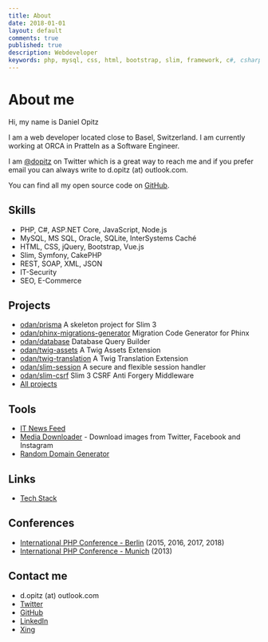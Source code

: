 ```yaml
---
title: About
date: 2018-01-01
layout: default
comments: true
published: true
description: Webdeveloper
keywords: php, mysql, css, html, bootstrap, slim, framework, c#, csharp, dotnet
---
```


# About me

Hi, my name is Daniel Opitz

I am a web developer located close to Basel, Switzerland. I am currently working at ORCA in Pratteln as a Software Engineer.

I am [@dopitz](https://twitter.com/dopitz) on Twitter which is a great way to reach me and if you prefer email you can always write to d.opitz (at) outlook.com.

You can find all my open source code on [GitHub](https://github.com/odan).

## Skills

* PHP, C#, ASP.NET Core, JavaScript, Node.js
* MySQL, MS SQL, Oracle, SQLite, InterSystems Caché
* HTML, CSS, jQuery, Bootstrap, Vue.js
* Slim, Symfony, CakePHP
* REST, SOAP, XML, JSON
* IT-Security
* SEO, E-Commerce

## Projects

* [odan/prisma](https://github.com/odan/prisma) A skeleton project for Slim 3
* [odan/phinx-migrations-generator](https://github.com/odan/phinx-migrations-generator) Migration Code Generator for Phinx
* [odan/database](https://github.com/odan/database) Database Query Builder
* [odan/twig-assets](https://github.com/odan/twig-assets) A Twig Assets Extension
* [odan/twig-translation](https://github.com/odan/twig-translation) A Twig Translation Extension
* [odan/slim-session](https://github.com/odan/slim-session) A secure and flexible session handler
* [odan/slim-csrf](https://github.com/odan/slim-csrf) Slim 3 CSRF Anti Forgery Middleware
* [All projects](https://github.com/odan?tab=repositories)

## Tools

* [IT News Feed](https://odan-online.com/tools/feeds/) 
* [Media Downloader](https://odan-online.com/tools/media-download.php) - Download images from Twitter, Facebook and Instagram
* [Random Domain Generator](https://odan-online.com/tools/domain-generator.php)

## Links

* [Tech Stack](https://stackshare.io/odan/my-stack)

## Conferences

* [International PHP Conference - Berlin](https://phpconference.com/) (2015, 2016, 2017, 2018)
* [International PHP Conference - Munich](https://phpconference.com/) (2013)

## Contact me

* d.opitz (at) outlook.com
* [Twitter](https://twitter.com/dopitz)
* [GitHub](https://github.com/odan)
* [LinkedIn](https://www.linkedin.com/in/daniel-opitz-493816111)
* [Xing](https://www.xing.com/profile/Daniel_Opitz9)
